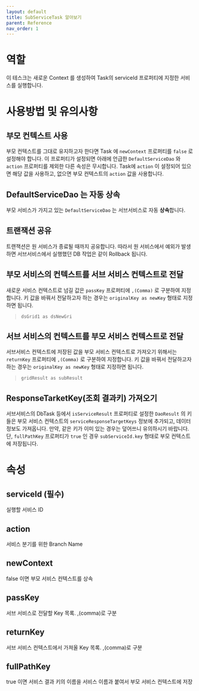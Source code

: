```yaml
---
layout: default
title: SubServiceTask 알아보기
parent: Reference
nav_order: 1
---
```


# 역할
이 테스크는 새로운 Context 를 생성하여 Task의 serviceId 프로퍼티에 지정한 서비스를 실행합니다.

# 사용방법 및 유의사항
## 부모 컨텍스트 사용
부모 컨텍스트를 그대로 유지하고자 한다면 Task 에 `newContext` 프로퍼티를 `false` 로 설정해야 합니다.
이 프로퍼티가 설정되면 아래에 언급한 `DefaultServiceDao` 와 `action` 프로퍼티를 제외한 다른 속성은 무시합니다.
Task에 `action` 이 설정되어 있으면 해당 값을 사용하고, 없으면 부모 컨텍스트의 `action` 값을 사용합니다.

## DefaultServiceDao 는 자동 상속
부모 서비스가 가지고 있는 `DefaultServiceDao` 는 서브서비스로 자동 **상속**합니다.

## 트랜잭션 공유
트랜잭션은 원 서비스가 종료될 때까지 공유합니다. 따라서 원 서비스에서 예외가 발생하면 서브서비스에서 실행했던 DB 작업은 같이 Rollback 됩니다.

## 부모 서비스의 컨텍스트를 서브 서비스 컨텍스트로 전달
새로운 서비스 컨텍스트로 넘길 값은 `passKey` 프로퍼티에 `,(Comma)` 로 구분하여 지정합니다.
키 값을 바꿔서 전달하고자 하는 경우는 `originalKey as newKey` 형태로 지정하면 됩니다.
> `dsGrid1 as dsNewGri`

## 서브 서비스의 컨텍스트를 부모 서비스 컨텍스트로 전달
서브서비스 컨텍스트에 저장된 값을 부모 서비스 컨텍스트로 가져오기 위해서는 `returnKey` 프로퍼티에 `,(Comma)` 로 구분하여 지정합니다.
키 값을 바꿔서 전달하고자 하는 경우는 `originalKey as newKey` 형태로 지정하면 됩니다.
>`gridResult as subResult`

## ResponseTarketKey(조회 결과키) 가져오기
서브서비스의 DbTask 등에서 `isServiceResult` 프로퍼티로 설정한 `DaoResult` 의
키 들은 부모 서비스 컨텍스트의 `serviceResponseTargetKeys` 정보에 추가되고, 데이터 정보도 가져옵니다.
만약, 같은 키가 이미 있는 경우는 덮어쓰니 유의하시기 바랍니다.
단, `fullPathKey` 프로퍼티가 `true` 인 경우 `subServiceId.key` 형태로 부모 컨텍스트에 저장됩니다.


# 속성
## serviceId (필수)
실행할 서비스 ID
## action
서비스 분기를 위한 Branch Name
## newContext
false 이면 부모 서비스 컨텍스트를 상속
## passKey
서브 서비스로 전달할 Key 목록. ,(comma)로 구분
## returnKey
서브 서비스 컨텍스트에서 가져올 Key 목록. ,(comma)로 구분
## fullPathKey
true 이면 서비스 결과 키의 이름을 서비스 이름과 붙여서 부모 서비스 컨텍스트에 저장
